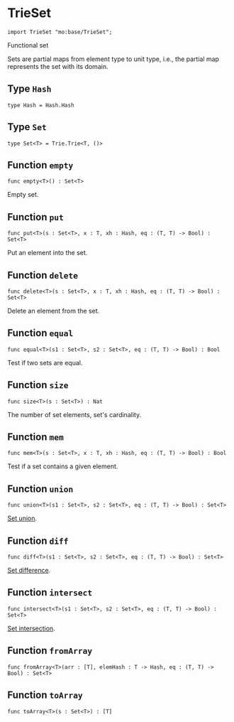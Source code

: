 # TrieSet

```motoko name=import
import TrieSet "mo:base/TrieSet";
```

Functional set

Sets are partial maps from element type to unit type,
i.e., the partial map represents the set with its domain.

## Type `Hash`
```motoko no-repl
type Hash = Hash.Hash
```


## Type `Set`
```motoko no-repl
type Set<T> = Trie.Trie<T, ()>
```


## Function `empty`
```motoko no-repl
func empty<T>() : Set<T>
```

Empty set.

## Function `put`
```motoko no-repl
func put<T>(s : Set<T>, x : T, xh : Hash, eq : (T, T) -> Bool) : Set<T>
```

Put an element into the set.

## Function `delete`
```motoko no-repl
func delete<T>(s : Set<T>, x : T, xh : Hash, eq : (T, T) -> Bool) : Set<T>
```

Delete an element from the set.

## Function `equal`
```motoko no-repl
func equal<T>(s1 : Set<T>, s2 : Set<T>, eq : (T, T) -> Bool) : Bool
```

Test if two sets are equal.

## Function `size`
```motoko no-repl
func size<T>(s : Set<T>) : Nat
```

The number of set elements, set's cardinality.

## Function `mem`
```motoko no-repl
func mem<T>(s : Set<T>, x : T, xh : Hash, eq : (T, T) -> Bool) : Bool
```

Test if a set contains a given element.

## Function `union`
```motoko no-repl
func union<T>(s1 : Set<T>, s2 : Set<T>, eq : (T, T) -> Bool) : Set<T>
```

[Set union](https://en.wikipedia.org/wiki/Union_(set_theory)).

## Function `diff`
```motoko no-repl
func diff<T>(s1 : Set<T>, s2 : Set<T>, eq : (T, T) -> Bool) : Set<T>
```

[Set difference](https://en.wikipedia.org/wiki/Difference_(set_theory)).

## Function `intersect`
```motoko no-repl
func intersect<T>(s1 : Set<T>, s2 : Set<T>, eq : (T, T) -> Bool) : Set<T>
```

[Set intersection](https://en.wikipedia.org/wiki/Intersection_(set_theory)).

## Function `fromArray`
```motoko no-repl
func fromArray<T>(arr : [T], elemHash : T -> Hash, eq : (T, T) -> Bool) : Set<T>
```


## Function `toArray`
```motoko no-repl
func toArray<T>(s : Set<T>) : [T]
```


